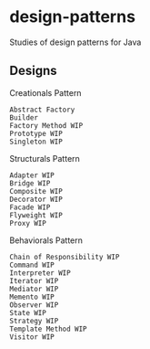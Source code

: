 # design-patterns
Studies of design patterns for Java

## Designs

Creationals Pattern

    Abstract Factory
    Builder
    Factory Method WIP
    Prototype WIP
    Singleton WIP

Structurals Pattern

    Adapter WIP
    Bridge WIP
    Composite WIP
    Decorator WIP
    Facade WIP
    Flyweight WIP
    Proxy WIP

Behaviorals Pattern

    Chain of Responsibility WIP
    Command WIP
    Interpreter WIP
    Iterator WIP
    Mediator WIP
    Memento WIP
    Observer WIP
    State WIP
    Strategy WIP
    Template Method WIP
    Visitor WIP

